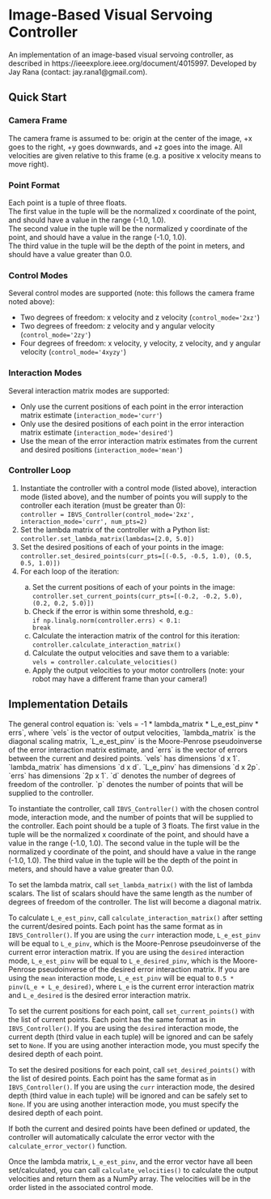 <h1>Image-Based Visual Servoing Controller</h1>
An implementation of an image-based visual servoing controller, as described in https://ieeexplore.ieee.org/document/4015997. Developed by Jay Rana (contact: jay.rana1@gmail.com).

<h2>Quick Start</h2>
<h3>Camera Frame</h3>
The camera frame is assumed to be: origin at the center of the image, +x goes to the right, +y goes downwards, and +z goes into the image. All velocities are given relative to this frame (e.g. a positive x velocity means to move right).

<h3>Point Format</h3>
Each point is a tuple of three floats.<br>The first value in the tuple will be the normalized x coordinate of the point, and should have a value in the range (-1.0, 1.0).<br>The second value in the tuple will be the normalized y coordinate of the point, and should have a value in the range (-1.0, 1.0).<br>The third value in the tuple will be the depth of the point in meters, and should have a value greater than 0.0.

<h3>Control Modes</h3>
Several control modes are supported (note: this follows the camera frame noted above):
<ul>
    <li>Two degrees of freedom: x velocity and z velocity (<code>control_mode='2xz'</code>)</li>
    <li>Two degrees of freedom: z velocity and y angular velocity (<code>control_mode='2zy'</code>)</li>
    <li>Four degrees of freedom: x velocity, y velocity, z velocity, and y angular velocity (<code>control_mode='4xyzy'</code>)</li>
</ul>

<h3>Interaction Modes</h3>
Several interaction matrix modes are supported:
<ul>
    <li>Only use the current positions of each point in the error interaction matrix estimate (<code>interaction_mode='curr'</code>)</li>
    <li>Only use the desired positions of each point in the error interaction matrix estimate (<code>interaction_mode='desired'</code>)</li>
    <li>Use the mean of the error interaction matrix estimates from the current and desired positions (<code>interaction_mode='mean'</code>)</li>
</ul>

<h3>Controller Loop</h3>
<ol>
    <li>Instantiate the controller with a control mode (listed above), interaction mode (listed above), and the number of points you will supply to the controller each iteration (must be greater than 0):<br><code>controller = IBVS_Controller(control_mode='2xz', interaction_mode='curr', num_pts=2)</code></li>
    <li>Set the lambda matrix of the controller with a Python list:<br><code>controller.set_lambda_matrix(lambdas=[2.0, 5.0])</code></li>
    <li>Set the desired positions of each of your points in the image:<br><code>controller.set_desired_points(curr_pts=[(-0.5, -0.5, 1.0), (0.5, 0.5, 1.0)])</code></li>
    <li>For each loop of the iteration:</li>
    <ol type="a">
        <li>Set the current positions of each of your points in the image:<br><code>controller.set_current_points(curr_pts=[(-0.2, -0.2, 5.0), (0.2, 0.2, 5.0)])</code></li>
        <li>Check if the error is within some threshold, e.g.:<br><code>if np.linalg.norm(controller.errs) < 0.1:<br>break</code></li>
        <li>Calculate the interaction matrix of the control for this iteration:<br><code>controller.calculate_interaction_matrix()</code></li>
        <li>Calculate the output velocities and save them to a variable:<br><code>vels = controller.calculate_velocities()</code></li>
        <li>Apply the output velocities to your motor controllers (note: your robot may have a different frame than your camera!)
    </ol>
</ol>

<h2>Implementation Details</h2>   
The general control equation is: `vels = -1 * lambda_matrix * L_e_est_pinv * errs`, where `vels` is the vector of output velocities, `lambda_matrix` is the diagonal scaling matrix, `L_e_est_pinv` is the Moore-Penrose pseudoinverse of the error interaction matrix estimate, and `errs` is the vector of errors between the current and desired points. `vels` has dimensions `d x 1`. `lambda_matrix` has dimensions `d x d`. `L_e_pinv` has dimensions `d x 2p`. `errs` has dimensions `2p x 1`. `d` denotes the number of degrees of freedom of the controller. `p` denotes the number of points that will be supplied to the controller.

To instantiate the controller, call `IBVS_Controller()` with the chosen control mode, interaction mode, and the number of points that will be supplied to the controller. Each point should be a tuple of 3 floats. The first value in the tuple will be the normalized x coordinate of the point, and should have a value in the range (-1.0, 1.0). The second value in the tuple will be the normalized y coordinate of the point, and should have a value in the range (-1.0, 1.0). The third value in the tuple will be the depth of the point in meters, and should have a value greater than 0.0.

To set the lambda matrix, call `set_lambda_matrix()` with the list of lambda scalars. The list of scalars should have the same length as the number of degrees of freedom of the controller. The list will become a diagonal matrix.

To calculate `L_e_est_pinv`, call `calculate_interaction_matrix()` after setting the current/desired points. Each point has the same format as in `IBVS_Controller()`. If you are using the `curr` interaction mode, `L_e_est_pinv` will be equal to `L_e_pinv`, which is the Moore-Penrose pseudoinverse of the current error interaction matrix. If you are using the `desired` interaction mode, `L_e_est_pinv` will be equal to `L_e_desired_pinv`, which is the Moore-Penrose pseudoinverse of the desired error interaction matrix. If you are using the `mean` interaction mode, `L_e_est_pinv` will be equal to `0.5 * pinv(L_e + L_e_desired)`, where `L_e` is the current error interaction matrix and `L_e_desired` is the desired error interaction matrix.

To set the current positions for each point, call `set_current_points()` with the list of current points. Each point has the same format as in `IBVS_Controller()`. If you are using the `desired` interaction mode, the current depth (third value in each tuple) will be ignored and can be safely set to `None`. If you are using another interaction mode, you must specify the desired depth of each point.

To set the desired positions for each point, call `set_desired_points()` with the list of desired points. Each point has the same format as in `IBVS_Controller()`. If you are using the `curr` interaction mode, the desired depth (third value in each tuple) will be ignored and can be safely set to `None`. If you are using another interaction mode, you must specify the desired depth of each point.

If both the current and desired points have been defined or updated, the controller will automatically calculate the error vector with the `calculate_error_vector()` function.

Once the lambda matrix, `L_e_est_pinv`, and the error vector have all been set/calculated, you can call `calculate_velocities()` to calculate the output velocities and return them as a NumPy array. The velocities will be in the order listed in the associated control mode.
